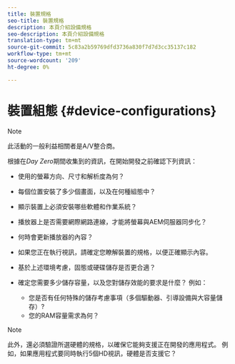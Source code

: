 ```yaml
---
title: 裝置規格
seo-title: 裝置規格
description: 本頁介紹設備規格
seo-description: 本頁介紹設備規格
translation-type: tm+mt
source-git-commit: 5c83a2b59769dfd3736a830f7d7d3cc35137c182
workflow-type: tm+mt
source-wordcount: '209'
ht-degree: 0%

---
```



# 裝置組態 {#device-configurations}

>[!NOTE]
>
>此活動的一般利益相關者是A/V整合商。

根據在&#x200B;*Day Zero*&#x200B;期間收集到的資訊，在開始開發之前確認下列資訊：

* 使用的螢幕方向、尺寸和解析度為何？

* 每個位置安裝了多少個畫面，以及在何種組態中？

* 顯示裝置上必須安裝哪些軟體和作業系統？

* 播放器上是否需要網際網路連線，才能將螢幕與AEM伺服器同步化？

* 何時會更新播放器的內容？

* 如果您正在執行視訊，請確定您瞭解裝置的規格，以便正確顯示內容。

* 基於上述環境考慮，固態或硬碟儲存是否更合適？

* 確定您需要多少儲存容量，以及您對儲存效能的要求是什麼？ 例如：
   * 您是否有任何特殊的儲存考慮事項（多個驅動器、引導設備與大容量儲存）?
   * 您的RAM容量需求為何？


>[!NOTE]
>
>此外，還必須驗證所選硬體的規格，以確保它能夠支援正在開發的應用程式。 例如，如果應用程式要同時執行5個HD視訊，硬體是否支援它？
